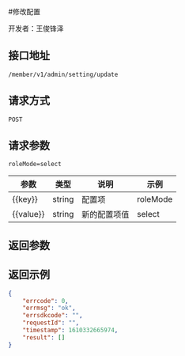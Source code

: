 #修改配置

开发者：王俊锋泽

## 接口地址
`/member/v1/admin/setting/update`

## 请求方式
  `POST`

## 请求参数

`roleMode=select`

| 参数      | 类型   | 说明         | 示例     |
| --------- | ------ | ------------ | -------- |
| {{key}}   | string | 配置项       | roleMode |
| {{value}} | string | 新的配置项值 | select   |

## 返回参数

## 返回示例


```json
{
	"errcode": 0,
	"errmsg": "ok",
	"errsdkcode": "",
	"requestId": "",
	"timestamp": 1610332665974,
	"result": []
}
```